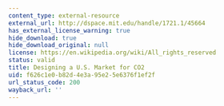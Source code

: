 ```yaml
---
content_type: external-resource
external_url: http://dspace.mit.edu/handle/1721.1/45664
has_external_license_warning: true
hide_download: true
hide_download_original: null
license: https://en.wikipedia.org/wiki/All_rights_reserved
status: valid
title: Designing a U.S. Market for CO2
uid: f626c1e0-b82d-4e3a-95e2-5e6376f1ef2f
url_status_code: 200
wayback_url: ''
---
```

